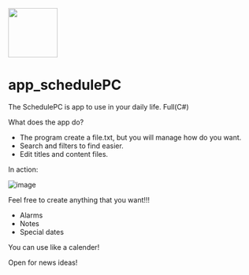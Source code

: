 <img src="https://cdn.icon-icons.com/icons2/4039/PNG/512/ballpoint_pen_stationery_notes_paper_sticky_note_icon_256745.png" width="100">

# app_schedulePC
 
The SchedulePC is app to use in your daily life. Full(C#)

What does the app do?

- The program create a file.txt, but you will manage how do you want.
- Search and filters to find easier.
- Edit titles and content files.

In action:

![image](https://github.com/JeanPasquini/app_schedulePC/assets/126198701/512b722a-f9e3-40dc-9556-299174ffa653)

Feel free to create anything that you want!!!

- Alarms
- Notes
- Special dates

You can use like a calender!

Open for news ideas!
